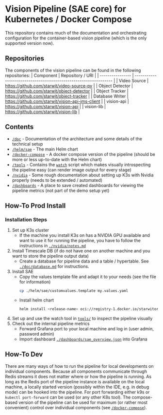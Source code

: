 # Vision Pipeline (SAE core) for Kubernetes / Docker Compose
This repository contains much of the documentation and orchestrating configuration for the container-based vision pipeline (which is the only supported version now).

## Repositories
The components of the vision pipeline can be found in the following repositories:
| Component        | Repository / URI                                                   |
| ---------------- | ------------------------------------------------------------------ | 
| Video Source     | https://github.com/starwit/video-source-py                         |
| Object Detector  | https://github.com/starwit/object-detector                         |
| Object Tracker   | https://github.com/starwit/object-tracker                          |
| Database Writer  | https://github.com/starwit/vision-api-jms-client                   |
| vision-api       | https://github.com/starwit/vision-api                              |
| vision-lib       | https://github.com/starwit/vision-lib                              |

## Contents
- [`/doc`](doc/README.md) - Documentation of the architecture and some details of the technical setup
- [`/helm/sae`](helm/sae) - The main Helm chart
- [`/docker-compose`](docker-compose/README.md) - A docker compose version of the pipeline (should be more or less up-to-date with the Helm chart)
- [`/tools`](tools/README.md) - Contains the [`watch`](tools/watch.py) script which makes visually introspecting the pipeline easy (can render image output for every stage)
- [`/nvidia`](nvidia/notes.md) - Some rough documentation about setting up K3s with Nvidia properly (needs to be extended / automated)
- [`/dashboards`](dashboards/) - A place to save created dashboards for viewing the pipeline metrics (not part of the demo setup yet)

## How-To Prod Install

### Installation Steps
1. Set up K3s cluster
    - If the machine you install K3s on has a NVIDIA GPU available and want to use it for running the pipeline, 
    you have to follow the instructions in [`./nvidia/notes.md`](nvidia/notes.md)
2. Install Timescale DB (if do not have one on another machine and you want to store the pipeline output data)
    - Create a database for pipeline data and a table / hypertable. See [`./doc/database.md`](doc/database.md) for instructions.
3. Install SAE
    - Copy the values template file and adapt it to your needs (see the file for information)
        ```sh
        cp ./helm/sae/customvalues.template my.values.yaml
        ``` 
    - Install helm chart
        ```sh
        helm install <release-name> oci://registry-1.docker.io/starwitorg/sae -f my.values.yaml
        ```
4. Set up and use the watch tool in [`tools/`](tools/watch.py) to inspect the pipeline visually
5. Check out the internal pipeline metrics
    - Forward Grafana port to your local machine and log in (user admin, password admin)
    - Import dashboard [`./dashboards/sae_overview.json`](/dashboards/sae_overview.json) into Grafana

## How-To Dev
There are many ways of how to run the pipeline for local developments on individual components.
Because all components communicate through Redis streams it does not matter where or how the pipeline is running.
As long as the Redis port of the pipeline instance is available on the local machine, a locally started version
(possibly within the IDE, e.g. in debug mode) can be hooked into the pipeline.
For port forwarding either k9s or `kubectl port-forward` can be used (or any other K8s tool).
The compose-based version of the pipeline can be used for maximum (or rather most convenient) 
control over individual components (see [`/docker-compose`](docker-compose/README.md)).
